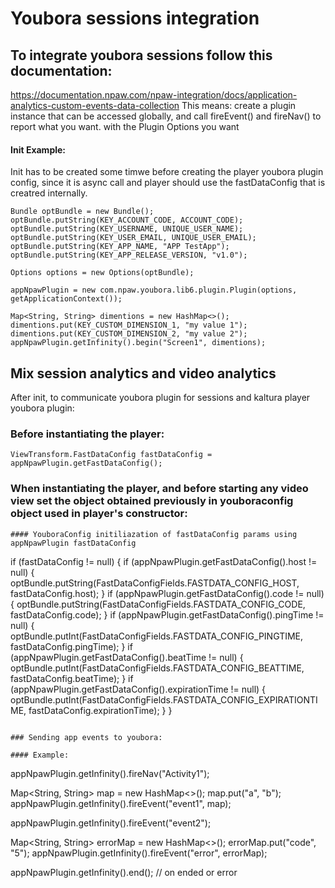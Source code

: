 # Youbora sessions integration

## To integrate youbora sessions follow this documentation:
https://documentation.npaw.com/npaw-integration/docs/application-analytics-custom-events-data-collection
This means: create a plugin instance that can be accessed globally, and call fireEvent() and fireNav() to report what you want.
with the Plugin Options you want

#### Init Example:
Init has to be created some timwe before creating the player youbora plugin config,
since it is async call and player should use the fastDataConfig that is creatred internally.
```
Bundle optBundle = new Bundle();
optBundle.putString(KEY_ACCOUNT_CODE, ACCOUNT_CODE);
optBundle.putString(KEY_USERNAME, UNIQUE_USER_NAME);
optBundle.putString(KEY_USER_EMAIL, UNIQUE_USER_EMAIL);
optBundle.putString(KEY_APP_NAME, "APP TestApp");
optBundle.putString(KEY_APP_RELEASE_VERSION, "v1.0");

Options options = new Options(optBundle);

appNpawPlugin = new com.npaw.youbora.lib6.plugin.Plugin(options, getApplicationContext());

Map<String, String> dimentions = new HashMap<>();
dimentions.put(KEY_CUSTOM_DIMENSION_1, "my value 1");
dimentions.put(KEY_CUSTOM_DIMENSION_2, "my value 2");
appNpawPlugin.getInfinity().begin("Screen1", dimentions);
```

## Mix session analytics and video analytics
After init, to communicate youbora plugin for sessions and kaltura player youbora plugin:

### Before instantiating the player:
```
ViewTransform.FastDataConfig fastDataConfig = appNpawPlugin.getFastDataConfig();
```
### When instantiating the player, and before starting any video view set the object obtained previously in youboraconfig object used in player's constructor:

```
#### YouboraConfig initiliazation of fastDataConfig params using appNpawPlugin fastDataConfig

```
if (fastDataConfig != null) {
   if (appNpawPlugin.getFastDataConfig().host != null) {
       optBundle.putString(FastDataConfigFields.FASTDATA_CONFIG_HOST, fastDataConfig.host);
   }
   if (appNpawPlugin.getFastDataConfig().code != null) {
       optBundle.putString(FastDataConfigFields.FASTDATA_CONFIG_CODE, fastDataConfig.code);
   }
   if (appNpawPlugin.getFastDataConfig().pingTime != null) {
       optBundle.putInt(FastDataConfigFields.FASTDATA_CONFIG_PINGTIME, fastDataConfig.pingTime);
   }
   if (appNpawPlugin.getFastDataConfig().beatTime != null) {
       optBundle.putInt(FastDataConfigFields.FASTDATA_CONFIG_BEATTIME, fastDataConfig.beatTime);
   }
   if (appNpawPlugin.getFastDataConfig().expirationTime != null) {
       optBundle.putInt(FastDataConfigFields.FASTDATA_CONFIG_EXPIRATIONTIME, fastDataConfig.expirationTime);
   }
}
```

### Sending app events to youbora:

#### Example:

```
appNpawPlugin.getInfinity().fireNav("Activity1");

Map<String, String> map = new HashMap<>();
map.put("a", "b");
appNpawPlugin.getInfinity().fireEvent("event1", map);

appNpawPlugin.getInfinity().fireEvent("event2");

Map<String, String> errorMap = new HashMap<>();
errorMap.put("code", "5");
appNpawPlugin.getInfinity().fireEvent("error", errorMap);

appNpawPlugin.getInfinity().end(); // on ended or error
```
